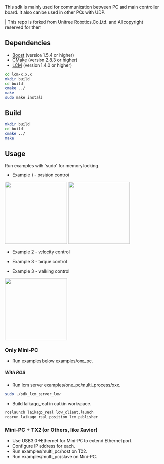 This sdk is mainly used for communication between PC and main controller board.
It also can be used in other PCs with UDP.


| This repo is forked from Unitree Robotics.Co.Ltd. and All copyright reserved for them
## Dependencies
* [Boost](http://www.boost.org) (version 1.5.4 or higher)
* [CMake](http://www.cmake.org) (version 2.8.3 or higher)
* [LCM](https://lcm-proj.github.io) (version 1.4.0 or higher)
```bash
cd lcm-x.x.x
mkdir build
cd build
cmake ../
make
sudo make install
```

## Build
```bash
mkdir build
cd build
cmake ../
make
```

## Usage
Run examples with 'sudo' for memory locking.

* Example 1 - position control

<p>
    <img src="./img/a1_position.gif" height="200" />
    <img src="./img/a1_position_2.gif" height="200" />
</p>

* Example 2 - velocity control


* Example 3 - torque control

* Example 3 - walking control

<p>
    <img src="./img/a1_walk.gif" height="200" />
</p>


### Only Mini-PC
* Run examples below examples/one_pc.

##### With ROS
* Run lcm server examples/one_pc/multi_process/xxx.
```bash
sudo ./sdk_lcm_server_low
```
* Build laikago_real in catkin workspace.
```bash
roslaunch laikago_real low_client.launch
rosrun laikago_real position_lcm_publisher
```

### Mini-PC + TX2 (or Others, like Xavier)
* Use USB3.0->Ethernet for Mini-PC to extend Ethernet port. 
* Configure IP address for each.
* Run examples/multi_pc/host on TX2.
* Run examples/multi_pc/slave on Mini-PC.
